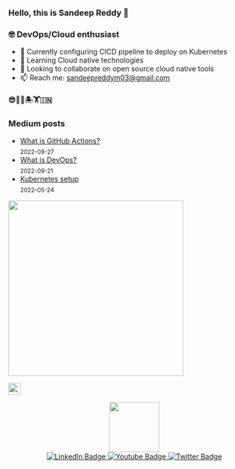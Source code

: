 ### Hello, this is Sandeep Reddy 👋

### 🤓 DevOps/Cloud enthusiast
- 🔭 Currently configuring CICD pipeline to deploy on Kubernetes
- 🌱 Learning Cloud native technologies
- 👯 Looking to collaborate on open source cloud native tools
- 📫 Reach me: sandeepreddym03@gmail.com

#### 😎🤟🎆🏝️🏋️🇮🇳

### Medium posts

<!-- blog starts -->
* [What is GitHub Actions?](https://imsandeepreddy.medium.com/what-is-github-actions-a0b2ff090a73?source=rss-42871914aff0------2) <br/> <sub>2022-09-27</sub>
* [What is DevOps?](https://imsandeepreddy.medium.com/what-is-devops-d7b73cc9f833?source=rss-42871914aff0------2) <br/> <sub>2022-09-21</sub>
* [Kubernetes setup](https://imsandeepreddy.medium.com/kubernetes-setup-46a3837be2f?source=rss-42871914aff0------2) <br/> <sub>2022-05-24</sub>
<!-- blog ends -->

<!-- programmer_humor_img starts -->
<a href="https://imgur.com/r/ProgrammerHumor/oqYSqA5"><img max-height="400" width="350" src="https://i.imgur.com/oqYSqA5.png"></a>
<!-- programmer_humor_img ends -->

[<img height="24" width="24" src="https://cdn.jsdelivr.net/npm/simple-icons@4.8.0/icons/linktree.svg" />][linktree]
     
[linktree]: https://linktr.ee/imsandeepreddy

<div id="header" align="center">
  <img src="https://media.giphy.com/media/M9gbBd9nbDrOTu1Mqx/giphy.gif" width="100"/>
  <div id="badges">
    <a href="your-linkedin-URL">
      <img src="https://img.shields.io/badge/LinkedIn-blue?style=for-the-badge&logo=linkedin&logoColor=white" alt="LinkedIn Badge"/>
    </a>
    <a href="your-youtube-URL">
      <img src="https://img.shields.io/badge/YouTube-red?style=for-the-badge&logo=youtube&logoColor=white" alt="Youtube Badge"/>
    </a>
    <a href="your-twitter-URL">
      <img src="https://img.shields.io/badge/Twitter-blue?style=for-the-badge&logo=twitter&logoColor=white" alt="Twitter Badge"/>
    </a>
  </div>
